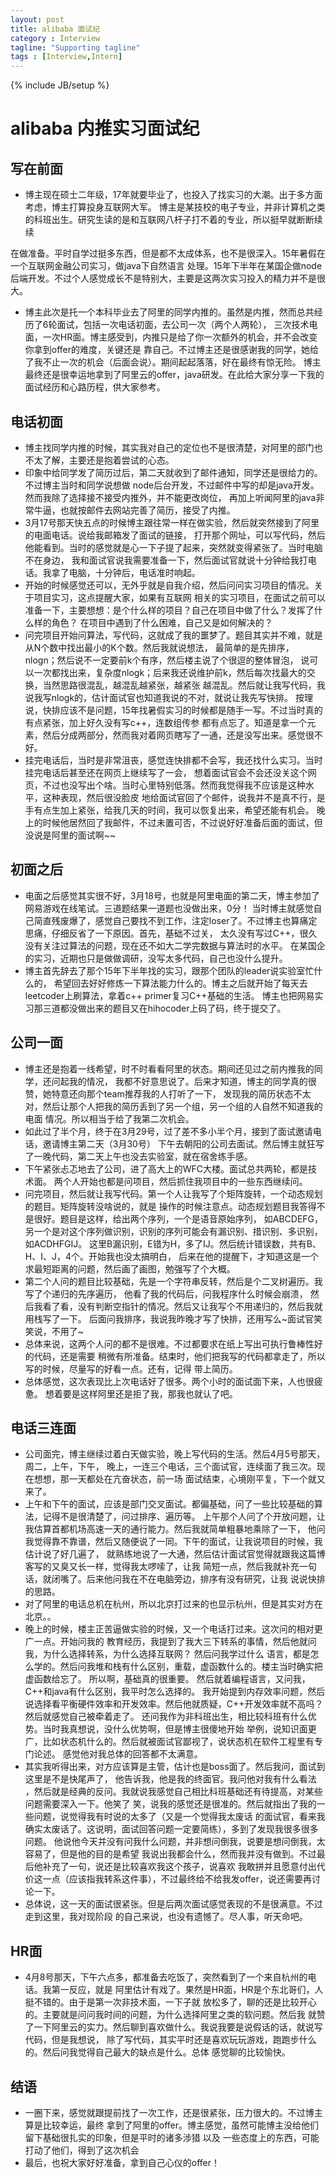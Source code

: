 ```yaml
---
layout: post
title: alibaba 面试纪
category : Interview
tagline: "Supporting tagline"
tags : [Interview,Intern]
---
```

{% include JB/setup %}
# alibaba 内推实习面试纪

## 写在前面
- 博主现在硕士二年级，17年就要毕业了，也投入了找实习的大潮。出于多方面考虑，博主打算投身互联网大军。
博主是某技校的电子专业，并非计算机之类的科班出生。研究生读的是和互联网八杆子打不着的专业，所以挺早就断断续续

<!--break-->

在做准备。平时自学过挺多东西，但是都不太成体系，也不是很深入。15年暑假在一个互联网金融公司实习，做java下自然语言
处理。15年下半年在某国企做node后端开发。不过个人感觉成长不是特别大，主要是这两次实习投入的精力并不是很大。
- 博主此次是托一个本科毕业去了阿里的同学内推的。虽然是内推，然而总共经历了6轮面试，包括一次电话初面，去公司一次（两个人两轮），
三次技术电面，一次HR面。博主感受到，内推只是给了你一次额外的机会，并不会改变你拿到offer的难度，关键还是
靠自己。不过博主还是很感谢我的同学，她给了我不止一次的机会（后面会说）。期间起起落落，好在最终有惊无险。
博主最终还是很幸运地拿到了阿里云的offer，java研发。在此给大家分享一下我的面试经历和心路历程，供大家参考。

## 电话初面
- 博主找同学内推的时候，其实我对自己的定位也不是很清楚，对阿里的部门也不太了解，主要还是抱着尝试的心态。
- 印象中给同学发了简历过后，第二天就收到了邮件通知，同学还是很给力的。不过博主当时和同学说想做
node后台开发，不过邮件中写的却是java开发。然而我除了选择接不接受内推外，并不能更改岗位，
再加上听闻阿里的java非常牛逼，也就按邮件去网站完善了简历，接受了内推。
- 3月17号那天快五点的时候博主跟往常一样在做实验，然后就突然接到了阿里的电面电话。说给我邮箱发了面试的链接，
打开那个网址，可以写代码，然后他能看到。当时的感觉就是心一下子提了起来，突然就变得紧张了。当时电脑不在身边，
我和面试官说我需要准备一下，然后面试官就说十分钟给我打电话。我拿了电脑，十分钟后，电话准时响起。
- 开始的时候感觉还可以，无外乎就是自我介绍，然后问问实习项目的情况。关于项目实习，这点提醒大家，如果有互联网
相关的实习项目，在面试之前可以准备一下，主要想想：是个什么样的项目？自己在项目中做了什么？发挥了什么样的角色？
在项目中遇到了什么困难，自己又是如何解决的？
- 问完项目开始问算法，写代码，这就成了我的噩梦了。题目其实并不难，就是从N个数中找出最小的K个数。然后我就说想法，
最简单的是先排序，nlogn；然后说不一定要前k个有序，然后楼主说了个很逗的整体冒泡，
说可以一次都找出来，复杂度nlogk；后来我还说维护前k，然后每次找最大的交换，当然思路很混乱，越混乱越紧张，越紧张
越混乱。然后就让我写代码，我说我写nlogk的，估计面试官也知道我说的不对，就说让我先写快排。
按理说，快排应该不是问题，15年找暑假实习的时候都是随手一写。不过当时真的有点紧张，加上好久没有写c++，连数组传参
都有点忘了。知道是拿一个元素，然后分成两部分，然而我对着网页瞎写了一通，还是没写出来。感觉很不好。
- 挂完电话后，当时是非常沮丧，感觉连快排都不会写，我还找什么实习。当时挂完电话后甚至还在网页上继续写了一会，
想着面试官会不会还没关这个网页，不过也没写出个啥。当时心里特别低落。然而我觉得我不应该是这种水平，这种表现，然后很没脸皮
地给面试官回了个邮件，说我并不是真不行，是手有点生加上紧张，给我几天的时间，我可以恢复出来，希望还能有机会。
晚上的时候他居然回了我邮件，不过未置可否，不过说好好准备后面的面试，但没说是阿里的面试啊~~

## 初面之后
- 电面之后感觉其实很不好，3月18号，也就是阿里电面的第二天，博主参加了网易游戏在线笔试。三道题结果一道题也没做出来，0分！
当时博主就感觉自己简直残废爆了，感觉自己要找不到工作，注定loser了。不过博主也算痛定思痛，仔细反省了一下原因。首先，基础不过关，
太久没有写过C++，很久没有关注过算法的问题，现在还不如大二学完数据与算法时的水平。
在某国企的实习，近期也只是做做调研，没写太多代码，自己也没什么提升。
- 博主首先辞去了那个15年下半年找的实习，跟那个团队的leader说实验室忙什么的，
希望回去好好修炼一下算法能力什么的。博主之后就开始了每天去leetcoder上刷算法，拿着c++ primer复习C++基础的生活。
博主也把网易实习那三道都没做出来的题目又在hihocoder上码了码，终于提交了。

## 公司一面
- 博主还是抱着一线希望，时不时看看阿里的状态。期间还见过之前内推我的同学，还问起我的情况，
我都不好意思说了。后来才知道，博主的同学真的很赞，她特意还向那个team推荐我的人打听了一下，
发现我的简历状态不太对，然后让那个人把我的简历丢到了另一个组，另一个组的人自然不知道我的电面
情况。所以相当于给了我第二次机会。
- 如此过了半个月，终于在3月29号，过了差不多小半个月，接到了面试邀请电话，邀请博主第二天（3月30号）
下午去朝阳的公司去面试。然后博主就狂写了一晚代码，第二天上午也没去实验室，就在宿舍练手感。
- 下午紧张忐忑地去了公司，进了高大上的WFC大楼。面试总共两轮，都是技术面。
两个人开始也都是问项目，然后抓住我项目中的一些东西继续问。
- 问完项目，然后就让我写代码。第一个人让我写了个矩阵旋转，一个动态规划的题目。矩阵旋转没啥说的，就是
操作的时候注意点。动态规划题目我答得不是很好。题目是这样，给出两个序列，一个是语音原始序列，
如ABCDEFG，另一个是对这个序列做识别，识别的序列可能会有漏识别、措识别、多识别，如ACDHFGIJ。
这里B漏识别，E错为H，多了IJ。然后统计错误数，共有B、H、I、J，4个。开始我也没太搞明白，
后来在他的提醒下，才知道这是一个求最短距离的问题，然后画了画图，勉强写了个大概。
- 第二个人问的题目比较基础，先是一个字符串反转，然后是个二叉树遍历。我写了个递归的先序遍历，
他看了我的代码后，问我程序什么时候会崩溃，
然后我看了看，没有判断空指针的情况。然后又让我写个不用递归的，然后我就用栈写了一下。
后面问我排序，我说我昨晚才写了快排，还用写么~面试官笑笑说，不用了~
- 总体来说，这两个人问的都不是很难。不过都要求在纸上写出可执行鲁棒性好的代码，还是需要
稍微有所准备。结束时，他们把我写的代码都拿走了，所以写的时候，尽量写的好看一点。还有，记得
带上简历。
- 总体感觉，这次表现比上次电话好了很多。两个小时的面试面下来，人也很疲惫。
想着要是这样阿里还是拒了我，那我也就认了吧。

## 电话三连面
- 公司面完，博主继续过着白天做实验，晚上写代码的生活。然后4月5号那天，周二，上午，下午，
晚上，一连三个电话，三个面试官，连续面了我三次。现在想想，那一天都处在亢奋状态，前一场
面试结束，心境刚平复，下一个就又来了。
- 上午和下午的面试，应该是部门交叉面试。都偏基础，问了一些比较基础的算法，记得不是很清楚了，问过排序、遍历等。
上午那个人问了个开放问题，让我估算首都机场高速一天的通行能力。然后我就简单粗暴地乘除了一下，
他问我觉得靠不靠谱，然后又随便说了一同。下午的面试，让我说项目的时候，我估计说了好几遍了，
就熟练地说了一大通，然后估计面试官觉得就跟我这篇博客写的又臭又长一样，觉得我太啰嗦了，让我
简短一点，然后我就补充一句话，就闭嘴了。后来他问我在不在电脑旁边，排序有没有研究，让我
说说快排的思路。
- 对了阿里的电话总机在杭州，所以北京打过来的也显示杭州，但是其实对方在北京。。
- 晚上的时候，楼主正苦逼做实验的时候，又一个电话打过来。这次问的相对更广一点。开始问我的
教育经历，我提到了我大三下转系的事情，然后他就问我，为什么选择转系，为什么选择互联网？
然后问我学过什么
语言，都是怎么学的。然后问我堆和栈有什么区别，重载，虚函数什么的。楼主当时确实把虚函数给忘了。
所以啊，基础真的很重要。 然后就着编程语言，又问我，C++和java有什么区别，我平时怎么选择的。
我开始提到内存效率问题，然后说选择看平衡硬件效率和开发效率。然后他就质疑，C++开发效率就不高吗？
然后就感觉自己被牵着走了。
还问我作为非科班出生，相比较科班有什么优势。当时我真想说，没什么优势啊，但是博主很傻地开始
举例，说知识面更广，比如状态机什么的。然后就被面试官鄙视了，说状态机在软件工程里有专门论述。
感觉他对我总体的回答都不太满意。
- 其实我听得出来，对方应该算是主管，估计也是boss面了。然后我问，面试到这里是不是快尾声了，
他告诉我，他是我的终面官。我问他对我有什么看法
，然后就是经典的反问。我就说我感觉自己相比科班基础还有待提高，对某些问题需要深入一下。他笑了
笑，说我的感觉还是很准的。然后就指出了我的一些问题，说觉得我有时说的太多了（又是一个觉得我太废话
的面试官，看来我确实太废话了。这说明，面试回答问题一定要简练），多到了发现我很多很多问题。
他说他今天并没有问我什么问题，并非想问倒我，说要是想问倒我，太容易了，但是他的目的是希望
我说出我都会什么，然而我并没有做到。不过最后他补充了一句，说还是比较喜欢我这个孩子，说喜欢
我敢拼并且愿意付出代价这一点（应该指我转系这件事），不过最终给不给我发offer，说还需要再讨论一下。
- 总体说，这一天的面试很紧张。但是后两次面试感觉表现的不是很满意。不过走到这里，我对现阶段
的自己来说，也没有遗憾了。尽人事，听天命吧。

## HR面
- 4月8号那天，下午六点多，都准备去吃饭了，突然看到了一个来自杭州的电话。我第一反应，就是
阿里估计有戏了。果然是HR面，HR是个东北哥们，人挺不错的。由于是第一次非技术面，一下子就
放松多了，聊的还是比较开心的。主要就是问问我时间的问题，为什么选择阿里之类的软问题。然后我
就赞了一下阿里云的实力。然后聊到喜欢做什么。我说我要是说假话的话，就说写代码，但是我想说，
除了写代码，其实平时还是喜欢玩玩游戏，跑跑步什么的。然后问我觉得自己最大的缺点是什么。总体
感觉聊的比较愉快。

## 结语
- 一圈下来，感觉就跟提前找了一次工作，还是很紧张，压力很大的。不过博主算是比较幸运，最终
拿到了阿里的offer。博主感觉，虽然可能博主没给他们留下基础很扎实的印象，但是平时的诸多涉猎
以及 一些态度上的东西，可能打动了他们，得到了这次机会
- 最后，也祝大家好好准备，拿到自己心仪的offer！
